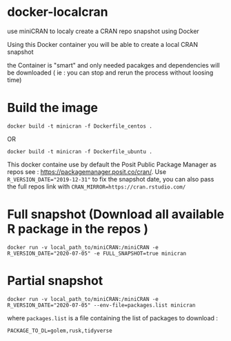 # docker-localcran
use miniCRAN to localy create a CRAN repo snapshot using Docker

Using this Docker container you will be able to create a local CRAN snapshot

the Container is "smart" and only needed pacakges and dependencies will be downloaded ( ie : you can stop and rerun the process without loosing time)


# Build the image 

```
docker build -t minicran -f Dockerfile_centos .
```

OR


```
docker build -t minicran -f Dockerfile_ubuntu .
```


This docker containe use by default the Posit Public Package Manager as repos see : <https://packagemanager.posit.co/cran/>.
Use `R_VERSION_DATE="2019-12-31"` to fix the snapshot date, you can also pass the full repos link with `CRAN_MIRROR=https://cran.rstudio.com/`

# Full snapshot (Download all available R package in the repos )

```
docker run -v local_path_to/miniCRAN:/miniCRAN -e R_VERSION_DATE="2020-07-05" -e FULL_SNAPSHOT=true minicran
```

# Partial snapshot

```
docker run -v local_path_to/miniCRAN:/miniCRAN -e R_VERSION_DATE="2020-07-05" --env-file=packages.list minicran
```

where `packages.list` is a file containing the list of packages to download : 

```
PACKAGE_TO_DL=golem,rusk,tidyverse
```
